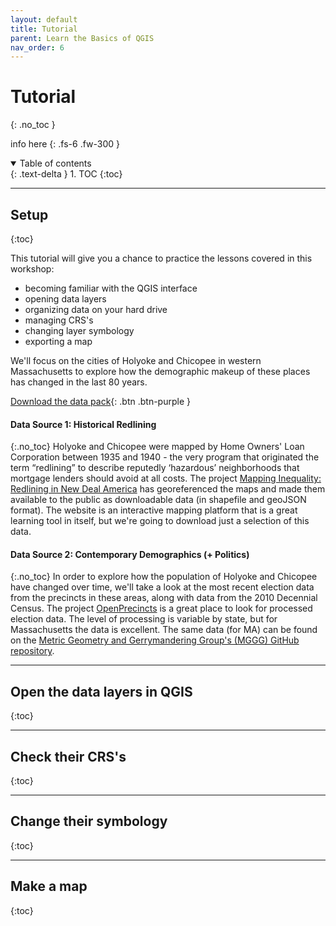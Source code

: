 ```yaml
---
layout: default
title: Tutorial
parent: Learn the Basics of QGIS
nav_order: 6
---
```


# Tutorial
{: .no_toc }

info here
{: .fs-6 .fw-300 }

<details open markdown="block">
  <summary>
    Table of contents
  </summary>
  {: .text-delta }
1. TOC
{:toc}
</details>

---
## Setup
{:toc}

This tutorial will give you a chance to practice the lessons covered in this workshop:
* becoming familiar with the QGIS interface
* opening data layers
* organizing data on your hard drive
* managing CRS's
* changing layer symbology
* exporting a map

We'll focus on the cities of Holyoke and Chicopee in western Massachusetts to explore how the demographic makeup of these places has changed in the last 80 years. 

[Download the data pack](https://github.com/umass-gis/workshops/blob/main/content/basics-qgis/data/Data_QGIS_Fall2020.zip){: .btn .btn-purple }

#### Data Source 1: Historical Redlining
{:.no_toc}
Holyoke and Chicopee were mapped by Home Owners' Loan Corporation between 1935 and 1940 - the very program that originated the term “redlining” to describe reputedly ‘hazardous’ neighborhoods that mortgage lenders should avoid at all costs. The project [Mapping Inequality: Redlining in New Deal America](https://dsl.richmond.edu/panorama/redlining/#loc=13/42.182/-72.631&mapview=graded&city=holyoke-chicopee-ma) has georeferenced the maps and made them available to the public as downloadable data (in shapefile and geoJSON format). The website is an interactive mapping platform that is a great learning tool in itself, but we're going to download just a selection of this data.

#### Data Source 2: Contemporary Demographics (+ Politics)
{:.no_toc}
In order to explore how the population of Holyoke and Chicopee have changed over time, we'll take a look at the most recent election data from the precincts in these areas, along with data from the 2010 Decennial Census. The project [OpenPrecincts](https://openprecincts.org/ma/) is a great place to look for processed election data. The level of processing is variable by state, but for Massachusetts the data is excellent. The same data (for MA) can be found on the [Metric Geometry and Gerrymandering Group's (MGGG) GitHub repository](https://github.com/mggg-states/MA-shapefiles).

---
## Open the data layers in QGIS
{:toc}

---
## Check their CRS's
{:toc}

---
## Change their symbology
{:toc}

---
## Make a map
{:toc}
